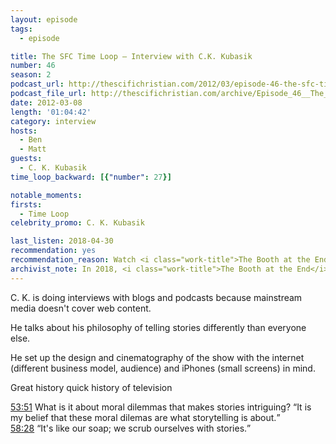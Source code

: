 ```yaml
---
layout: episode
tags:
  - episode

title: The SFC Time Loop – Interview with C.K. Kubasik
number: 46
season: 2
podcast_url: http://thescifichristian.com/2012/03/episode-46-the-sfc-time-loop-interview-with-c-k-kubasik/
podcast_file_url: http://thescifichristian.com/archive/Episode_46__The_SFC_Time_Loop_–_Inte.mp3
date: 2012-03-08
length: '01:04:42'
category: interview
hosts:
  - Ben
  - Matt
guests:
  - C. K. Kubasik
time_loop_backward: [{"number": 27}]

notable_moments:
firsts: 
  - Time Loop
celebrity_promo: C. K. Kubasik

last_listen: 2018-04-30
recommendation: yes
recommendation_reason: Watch <i class="work-title">The Booth at the End</i>, then listen to this interview with the creator on the show, web content, TV history, and storytelling.
archivist_note: In 2018, <i class="work-title">The Booth at the End</i> is not available for online streaming. Currently the best way to watch it is to purchase the series DVD on Amazon UK (only around $10), although make sure you can watch PAL DVDs with your player (often blocked in North America).
---
```

C. K. is doing interviews with blogs and podcasts because mainstream media doesn't cover web content.

He talks about his philosophy of telling stories differently than everyone else.

He set up the design and cinematography of the show with the internet (different business model, audience) and iPhones (small screens) in mind.

Great history quick history of television

<div class="quote">
  <a class="timestamp tag is-medium is-rounded is-primary" href="http://thescifichristian.com/2012/03/episode-46-the-sfc-time-loop-interview-with-c-k-kubasik/#t=53:51">53:51</a>
  <span class="quote-context is-size-6">What is it about moral dilemmas that makes stories intriguing?</span>
  <q data-name="C. K. Kubasik">It is my belief that these moral dilemas are what storytelling is about.</q>
</div>

<div class="quote">
  <a class="timestamp tag is-medium is-rounded is-primary" href="http://thescifichristian.com/2012/03/episode-46-the-sfc-time-loop-interview-with-c-k-kubasik/#t=58:28">58:28</a>
  <q data-name="C. K. Kubasik">It's like our soap; we scrub ourselves with stories.</q>
</div>